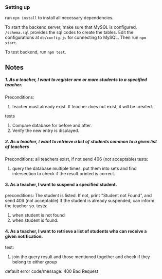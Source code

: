 
### Setting up
run `npm install` to install all necessary dependencies. <br>

To start the backend server, make sure that MySQL is configured. `/schema.sql` 
provides the sql codes to create the tables. Edit the configurations at
 `db/config.js` for connecting to MySQL. Then run `npm start`. <br>

To test backend, run `npm test`.


## Notes

##### 1. As a teacher, I want to register one or more students to a specified teacher.
Preconditions:
1. teacher must already exist. If teacher does not exist, it will be created.

tests
1. Compare database for before and after.
2. Verify the new entry is displayed.

##### 2. As a teacher, I want to retrieve a list of students common to a given list of teachers 
Preconditions: all teachers exist, if not send 406 (not acceptable)
tests:
1. query the database multiple times, put them into sets and find intersection to check if the result printed is correct.

#### 3. As a teacher, I want to suspend a specified student.
preconditions: 
The student is listed. If not, print "Student not Found", and send 406 (not acceptable)
If the student is already suspended, can inform the teacher so.
tests:
1. when student is not found
2. when student is found.

#### 4. As a teacher, I want to retrieve a list of students who can receive a given notification.
test:
1. join the query result and those mentioned together and check if they belong to either group

default error code/message: 400 Bad Request